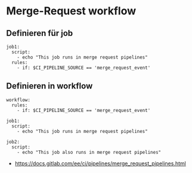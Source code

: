 # Merge-Request workflow 

## Definieren für job 

```
job1:
  script:
    - echo "This job runs in merge request pipelines"
  rules:
    - if: $CI_PIPELINE_SOURCE == 'merge_request_event'
```

## Definieren in workflow 

```
workflow:
  rules:
    - if: $CI_PIPELINE_SOURCE == 'merge_request_event'

job1:
  script:
    - echo "This job runs in merge request pipelines"

job2:
  script:
    - echo "This job also runs in merge request pipelines"

```

  * https://docs.gitlab.com/ee/ci/pipelines/merge_request_pipelines.html
